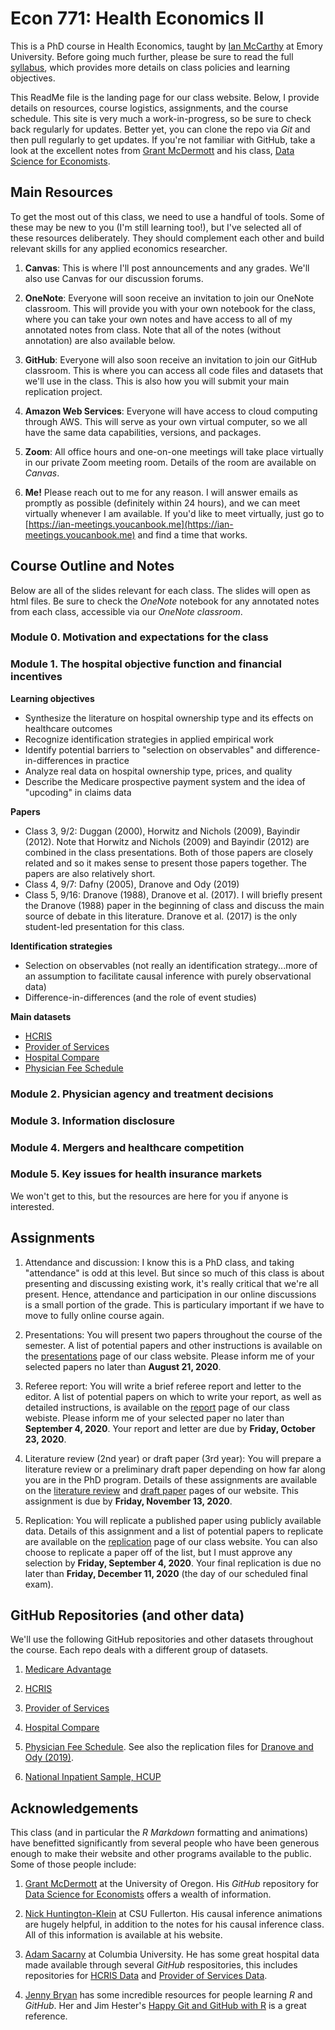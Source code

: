 # Econ 771: Health Economics II

This is a PhD course in Health Economics, taught by [Ian McCarthy](http://ianmccarthyecon.com) at Emory University. Before going much further, please be sure to read the full [syllabus](syllabus/syllabus-771.pdf), which provides more details on class policies and learning objectives. 

This ReadMe file is the landing page for our class website. Below, I provide details on resources, course logistics, assignments, and the course schedule. This site is very much a work-in-progress, so be sure to check back regularly for updates. Better yet, you can clone the repo via *Git* and then pull regularly to get updates. If you're not familiar with GitHub, take a look at the excellent notes from [Grant McDermott](https://grantmcdermott.com/) and his class, [Data Science for Economists](https://github.com/uo-ec607/lectures). 

## Main Resources

To get the most out of this class, we need to use a handful of tools. Some of these may be new to you (I'm still learning too!), but I've selected all of these resources deliberately. They should complement each other and build relevant skills for any applied economics researcher.

1. **Canvas**: This is where I'll post announcements and any grades. We'll also use Canvas for our discussion forums.

2. **OneNote**: Everyone will soon receive an invitation to join our OneNote classroom. This will provide you with your own notebook for the class, where you can take your own notes and have access to all of my annotated notes from class. Note that all of the notes (without annotation) are also available below.

3. **GitHub**: Everyone will also soon receive an invitation to join our GitHub classroom. This is where you can access all code files and datasets that we'll use in the class. This is also how you will submit your main replication project.

4. **Amazon Web Services**: Everyone will have access to cloud computing through AWS. This will serve as your own virtual computer, so we all have the same data capabilities, versions, and packages.

5. **Zoom**: All office hours and one-on-one meetings will take place virtually in our private Zoom meeting room. Details of the room are available on *Canvas*.

6. **Me!** Please reach out to me for any reason. I will answer emails as promptly as possible (definitely within 24 hours), and we can meet virtually whenever I am available. If you'd like to meet virtually, just go to [https://ian-meetings.youcanbook.me](https://ian-meetings.youcanbook.me) and find a time that works.



## Course Outline and Notes
Below are all of the slides relevant for each class. The slides will open as html files. Be sure to check the *OneNote* notebook for any annotated notes from each class, accessible via our *OneNote classroom*. 


### Module 0. Motivation and expectations for the class

### Module 1. The hospital objective function and financial incentives

**Learning objectives**
  - Synthesize the literature on hospital ownership type and its effects on healthcare outcomes
  - Recognize identification strategies in applied empirical work  
  - Identify potential barriers to "selection on observables" and difference-in-differences in practice
  - Analyze real data on hospital ownership type, prices, and quality
  - Describe the Medicare prospective payment system and the idea of "upcoding" in claims data

**Papers**<br>
  - Class 3, 9/2: Duggan (2000), Horwitz and Nichols (2009), Bayindir (2012). Note that Horwitz and Nichols (2009) and Bayindir (2012) are combined in the class presentations. Both of those papers are closely related and so it makes sense to present those papers together. The papers are also relatively short.
  - Class 4, 9/7: Dafny (2005), Dranove and Ody (2019)
  - Class 5, 9/16: Dranove (1988), Dranove et al. (2017). I will briefly present the Dranove (1988) paper in the beginning of class and discuss the main source of debate in this literature. Dranove et al. (2017) is the only student-led presentation for this class.


**Identification strategies**<br>
  - Selection on observables (not really an identification strategy...more of an assumption to facilitate causal inference with purely observational data)
  - Difference-in-differences (and the role of event studies)


**Main datasets**<br>
  - [HCRIS](https://github.com/imccart/HCRIS)
  - [Provider of Services](https://github.com/asacarny/provider-of-services)
  - [Hospital Compare](https://github.com/asacarny/hospital-compare)
  - [Physician Fee Schedule](https://github.com/imccart/PFS_Update_2010)



### Module 2. Physician agency and treatment decisions


### Module 3. Information disclosure


### Module 4. Mergers and healthcare competition



### Module 5. Key issues for health insurance markets
We won't get to this, but the resources are here for you if anyone is interested.



## Assignments
1. Attendance and discussion: I know this is a PhD class, and taking "attendance" is odd at this level. But since so much of this class is about presenting and discussing existing work, it's really critical that we're all present. Hence, attendance and participation in our online discussions is a small portion of the grade. This is particulary important if we have to move to fully online course again.

2. Presentations: You will present two papers throughout the course of the semester. A list of potential papers and other instructions is available on the [presentations](assignments/presentations.html) page of our class website. Please inform me of your selected papers no later than **August 21, 2020**.

3. Referee report: You will write a brief referee report and letter to the editor. A list of potential papers on which to write your report, as well as detailed instructions, is available on the [report](assignments/report.html) page of our class webiste. Please inform me of your selected paper no later than **September 4, 2020**. Your report and letter are due by **Friday, October 23, 2020**.

4. Literature review (2nd year) or draft paper (3rd year): You will prepare a literature review or a preliminary draft paper depending on how far along you are in the PhD program. Details of these assignments are available on the [literature review](assignments/lit-review.html) and [draft paper](assignments/draft-paper.html) pages of our website. This assignment is due by **Friday, November 13, 2020**.

5. Replication: You will replicate a published paper using publicly available data. Details of this assignment and a list of potential papers to replicate are available on the [replication](assignments/replication.html) page of our class website. You can also choose to replicate a paper off of the list, but I must approve any selection by **Friday, September 4, 2020**. Your final replication is due no later than **Friday, December 11, 2020** (the day of our scheduled final exam). 



## GitHub Repositories (and other data)
We'll use the following GitHub repositories and other datasets throughout the course. Each repo deals with a different group of datasets.

1. [Medicare Advantage](https://github.com/imccart/Medicare-Advantage)

2. [HCRIS](https://github.com/imccart/HCRIS)

3. [Provider of Services](https://github.com/asacarny/provider-of-services)

4. [Hospital Compare](https://github.com/asacarny/hospital-compare)

5. [Physician Fee Schedule](https://github.com/imccart/PFS_Update_2010). See also the replication files for [Dranove and Ody (2019)](https://www.aeaweb.org/articles?id=10.1257/pol.20170020).

6. [National Inpatient Sample, HCUP](https://www.hcup-us.ahrq.gov/db/nation/nis/nisdbdocumentation.jsp)



## Acknowledgements
This class (and in particular the *R Markdown* formatting and animations) have benefitted significantly from several people who have been generous enough to make their website and other programs available to the public. Some of those people include:

1. [Grant McDermott](https://grantmcdermott.com/) at the University of Oregon. His *GitHub* repository for [Data Science for Economists](https://github.com/uo-ec607/lectures) offers a wealth of information.

2. [Nick Huntington-Klein](http://nickchk.com/) at CSU Fullerton. His causal inference animations are hugely helpful, in addition to the notes for his causal inference class. All of this information is available at his website.

3. [Adam Sacarny](http://sacarny.com/) at Columbia University. He has some great hospital data made available through several *GitHub* respositories, this includes repositories for [HCRIS Data](https://github.com/asacarny/hospital-cost-reports) and [Provider of Services Data](https://github.com/asacarny/provider-of-services).

4. [Jenny Bryan](https://jennybryan.org/) has some incredible resources for people learning *R* and *GitHub*. Her and Jim Hester's [Happy Git and GitHub with R](https://happygitwithr.com/) is a great reference.